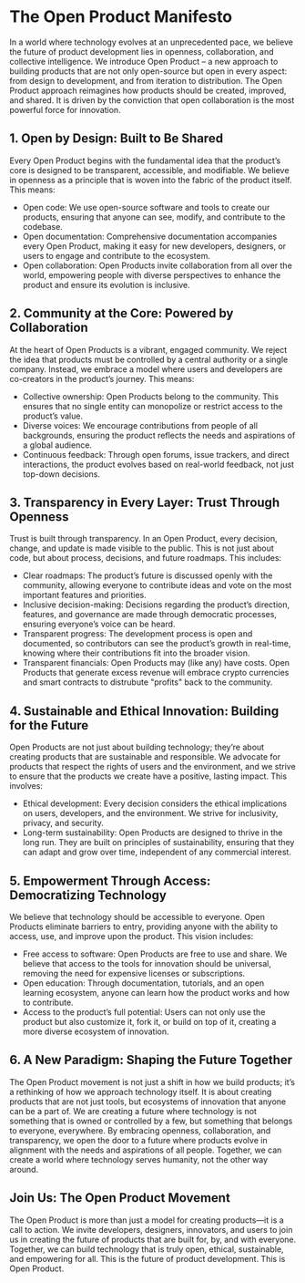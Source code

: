 # The Open Product Manifesto
In a world where technology evolves at an unprecedented pace, we believe the future of product development lies in openness, collaboration, and collective intelligence. We introduce Open Product – a new approach to building products that are not only open-source but open in every aspect: from design to development, and from iteration to distribution. The Open Product approach reimagines how products should be created, improved, and shared. It is driven by the conviction that open collaboration is the most powerful force for innovation.

## 1. Open by Design: Built to Be Shared
Every Open Product begins with the fundamental idea that the product’s core is designed to be transparent, accessible, and modifiable. We believe in openness as a principle that is woven into the fabric of the product itself. This means:
*	Open code: We use open-source software and tools to create our products, ensuring that anyone can see, modify, and contribute to the codebase.
*	Open documentation: Comprehensive documentation accompanies every Open Product, making it easy for new developers, designers, or users to engage and contribute to the ecosystem.
*	Open collaboration: Open Products invite collaboration from all over the world, empowering people with diverse perspectives to enhance the product and ensure its evolution is inclusive.

## 2. Community at the Core: Powered by Collaboration
At the heart of Open Products is a vibrant, engaged community. We reject the idea that products must be controlled by a central authority or a single company. Instead, we embrace a model where users and developers are co-creators in the product’s journey. This means:
*	Collective ownership: Open Products belong to the community. This ensures that no single entity can monopolize or restrict access to the product’s value.
*	Diverse voices: We encourage contributions from people of all backgrounds, ensuring the product reflects the needs and aspirations of a global audience.
*	Continuous feedback: Through open forums, issue trackers, and direct interactions, the product evolves based on real-world feedback, not just top-down decisions.

## 3. Transparency in Every Layer: Trust Through Openness
Trust is built through transparency. In an Open Product, every decision, change, and update is made visible to the public. This is not just about code, but about process, decisions, and future roadmaps. This includes:
*	Clear roadmaps: The product’s future is discussed openly with the community, allowing everyone to contribute ideas and vote on the most important features and priorities.
*	Inclusive decision-making: Decisions regarding the product’s direction, features, and governance are made through democratic processes, ensuring everyone’s voice can be heard.
*	Transparent progress: The development process is open and documented, so contributors can see the product’s growth in real-time, knowing where their contributions fit into the broader vision.
*	Transparent financials: Open Products may (like any) have costs.  Open Products that generate excess revenue will embrace crypto currencies and smart contracts to distrubute "profits" back to the community.

## 4. Sustainable and Ethical Innovation: Building for the Future
Open Products are not just about building technology; they’re about creating products that are sustainable and responsible. We advocate for products that respect the rights of users and the environment, and we strive to ensure that the products we create have a positive, lasting impact. This involves:
*	Ethical development: Every decision considers the ethical implications on users, developers, and the environment. We strive for inclusivity, privacy, and security.
*	Long-term sustainability: Open Products are designed to thrive in the long run. They are built on principles of sustainability, ensuring that they can adapt and grow over time, independent of any commercial interest.

## 5. Empowerment Through Access: Democratizing Technology
We believe that technology should be accessible to everyone. Open Products eliminate barriers to entry, providing anyone with the ability to access, use, and improve upon the product. This vision includes:
*	Free access to software: Open Products are free to use and share. We believe that access to the tools for innovation should be universal, removing the need for expensive licenses or subscriptions.
*	Open education: Through documentation, tutorials, and an open learning ecosystem, anyone can learn how the product works and how to contribute.
*	Access to the product’s full potential: Users can not only use the product but also customize it, fork it, or build on top of it, creating a more diverse ecosystem of innovation.

## 6. A New Paradigm: Shaping the Future Together
The Open Product movement is not just a shift in how we build products; it’s a rethinking of how we approach technology itself. It is about creating products that are not just tools, but ecosystems of innovation that anyone can be a part of. We are creating a future where technology is not something that is owned or controlled by a few, but something that belongs to everyone, everywhere.
By embracing openness, collaboration, and transparency, we open the door to a future where products evolve in alignment with the needs and aspirations of all people. Together, we can create a world where technology serves humanity, not the other way around.

## Join Us: The Open Product Movement
The Open Product is more than just a model for creating products—it is a call to action. We invite developers, designers, innovators, and users to join us in creating the future of products that are built for, by, and with everyone. Together, we can build technology that is truly open, ethical, sustainable, and empowering for all.
This is the future of product development. This is Open Product.

